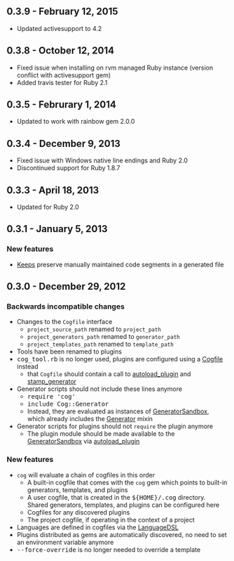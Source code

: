 ## 0.3.9 - February 12, 2015

- Updated activesupport to 4.2

## 0.3.8 - October 12, 2014

- Fixed issue when installing on rvm managed Ruby instance (version conflict with activesupport gem)
- Added travis tester for Ruby 2.1

## 0.3.5 - Februrary 1, 2014

- Updated to work with rainbow gem 2.0.0

## 0.3.4 - December 9, 2013

- Fixed issue with Windows native line endings and Ruby 2.0
- Discontinued support for Ruby 1.8.7

## 0.3.3 - April 18, 2013

- Updated for Ruby 2.0

## 0.3.1 - January 5, 2013

### New features

- [Keeps][] preserve manually maintained code segments in a generated file

## 0.3.0 - December 29, 2012

### Backwards incompatible changes

- Changes to the `Cogfile` interface
  * `project_source_path` renamed to `project_path`
  * `project_generators_path` renamed to `generator_path`
  * `project_templates_path` renamed to `template_path`
- Tools have been renamed to plugins
- <tt>cog_tool.rb</tt> is no longer used, plugins are configured using a [Cogfile][] instead
  * that `Cogfile` should contain a call to [autoload_plugin][] and [stamp_generator][]
- Generator scripts should not include these lines anymore
  * <tt>require 'cog'</tt>
  * <tt>include Cog::Generator</tt>
  * Instead, they are evaluated as instances of [GeneratorSandbox][], which already includes the [Generator][] mixin
- Generator scripts for plugins should not `require` the plugin anymore
  * The plugin module should be made available to the [GeneratorSandbox][] via [autoload_plugin][]
  
### New features

- `cog` will evaluate a chain of cogfiles in this order
  * A built-in cogfile that comes with the `cog` gem which points to built-in generators, templates, and plugins
  * A user cogfile, that is created in the <tt>${HOME}/.cog</tt> directory. Shared generators, templates, and plugins can be configured here
  * Cogfiles for any discovered plugins
  * The project cogfile, if operating in the context of a project
- Languages are defined in cogfiles via the [LanguageDSL][]
- Plugins distributed as gems are automatically discovered, no need to set an environment variable anymore
- <tt>--force-override</tt> is no longer needed to override a template

[gem]:https://rubygems.org/gems/cog
[docs]:http://ktonon.github.com/cog/frames.html
[changelog]:https://github.com/ktonon/cog/blob/master/CHANGELOG.md
[ERB]:http://www.stuartellis.eu/articles/erb/
[DSL]:http://jroller.com/rolsen/entry/building_a_dsl_in_ruby

[Cogfile]:http://ktonon.github.com/cog/Cog/DSL/Cogfile.html
[Generator]:http://ktonon.github.com/cog/Cog/Generator.html
[GeneratorSandbox]:http://ktonon.github.com/cog/Cog/GeneratorSandbox.html
[LanguageDSL]:http://ktonon.github.com/cog/Cog/DSL/LanguageDSL.html
[Keeps]:https://github.com/ktonon/cog#keeps

[autoload_plugin]:http://ktonon.github.com/cog/Cog/DSL/Cogfile.html#autoload_plugin-instance_method
[comment]:http://ktonon.github.com/cog/Cog/Generator/Filters.html#comment-instance_method
[embed]:http://ktonon.github.com/cog/Cog/Generator.html#embed-instance_method
[generator_path]:http://ktonon.github.com/cog/Cog/Config.html#generator_path-instance_method
[plugin_path]:http://ktonon.github.com/cog/Cog/Config.html#plugin_path-instance_method
[project_path]:http://ktonon.github.com/cog/Cog/Config/ProjectConfig.html#project_path-instance_method
[project_plugin_path]:http://ktonon.github.com/cog/Cog/Config/ProjectConfig.html#project_plugin_path-instance_method
[stamp]:http://ktonon.github.com/cog/Cog/Generator.html#method-i-stamp
[stamp_generator]:http://ktonon.github.com/cog/Cog/DSL/Cogfile.html#stamp_generator-instance_method
[template_path]:http://ktonon.github.com/cog/Cog/Config.html#template_path-instance_method
[warning]:http://ktonon.github.com/cog/Cog/Generator/LanguageMethods.html#warning-instance_method
